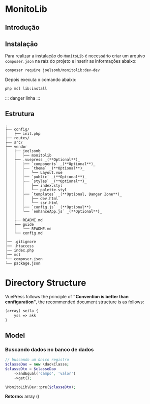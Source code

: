 # MonitoLib

## Introdução

## Instalação
Para realizar a instalação do `MonitoLib` é necessário criar um arquivo `composer.json` na raíz do projeto e inserir as informações abaixo:
```sh
composer require joelsonb/monitolib:dev-dev
```
Depois executa o comando abaixo:
```sh
php mcl lib:install
```

::: danger linha
:::

## Estrutura
<!-- textlint-disable terminology -->
``` text
.
├── config/
│   ├── init.php
├── routes/
├── src/
├── vendor
│   ├── joelsonb
│   │   ├── monitolib
│   ├── .vuepress _(**Optional**)_
│   │   ├── `components` _(**Optional**)_
│   │   ├── `theme` _(**Optional**)_
│   │   │   └── Layout.vue
│   │   ├── `public` _(**Optional**)_
│   │   ├── `styles` _(**Optional**)_
│   │   │   ├── index.styl
│   │   │   └── palette.styl
│   │   ├── `templates` _(**Optional, Danger Zone**)_
│   │   │   ├── dev.html
│   │   │   └── ssr.html
│   │   ├── `config.js` _(**Optional**)_
│   │   └── `enhanceApp.js` _(**Optional**)_
│   │ 
│   ├── README.md
│   ├── guide
│   │   └── README.md
│   └── config.md
│ 
│── .gitignore
│── .htaccess
│── index.php
│── mcl
└── composer.json
└── package.json
```

<!-- textlint-enable -->

# Directory Structure

VuePress follows the principle of **"Convention is better than configuration"**, the recommended document structure is as follows:

```txt
(array) seila {
    yss => akk
}
```

## Model
### Buscando dados no banco de dados
```php
// buscando um único registro
$classeDao = new \dao\Classe;
$classeDto = $classeDao
    ->andEqual('campo', 'valor')
    ->get();

\MonitoLib\Dev::pre($classeDto);
```
**Retorno:**
array ()

